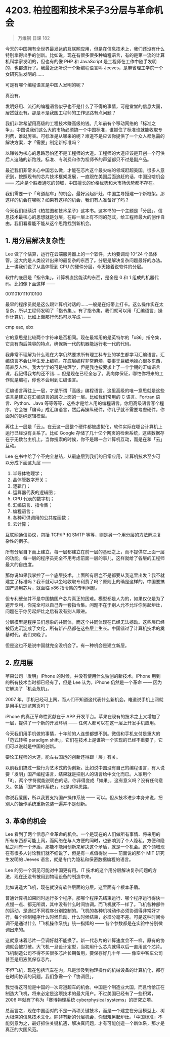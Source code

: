 # 4203. 柏拉图和技术呆子3分层与革命机会
> 万维钢 日课 182

今天的中国拥有全世界最发达的互联网应用，但是在信息技术上，我们还没有什么特别拿得出手的创新。比如说，现在有很多很多种编程语言，有的是第一流的计算机科学家发明的，但也有的像 PHP 和 JavaScript 是工程师在工作中随手发明的，也都流行了。我最近还听说一个新编程语言叫 Jeeves，是麻省理工学院一个女研究生发明的……

可是有哪个编程语言是中国人发明的呢？

真没有。

发明好用、流行的编程语言似乎也不是什么了不得的事情，可是堂堂的信息大国，居然就没有。那是不是我国工程师的工作思路有点问题？

我们非常希望用高级的工程技术赚高级的钱。几年前有个移动网络的「标准之争」，中国说我们这么大的市场必须搞一个中国标准，谁抓住了标准谁就能收取专利费，谁就厉害。可标准是从哪来的呢？难道不是应该你提供了一个众人都急需的解决方案，才「需要」制定新标准吗？

以赚钱为核心的思路恐怕还不是工程师的大道。工程师的大道应该是开创一个可供后人追随的新路线。标准、专利费和作为祖师爷的声望都只不过是副产品。

最近我们非常关心中国怎么做，才能在芯片这个最尖端的领域赶超美国。很多人意识到，按照现有的芯片技术框架发展，一直跟在美国后面追赶的话，中国没啥机会 —— 芯片是个胜者通吃的领域，中国擅长的价格优势和大市场优势都不存在。

我们需要一个「弯道超车」的机会。最好另起炉灶，中国主导搭建一个新框架。那这样的机会在哪呢？如果有这样的机会，我们有人准备好了吗？

今天我们继续讲《柏拉图和技术呆子》这本书。这本书的一个主题是「分层」。信息技术最核心的思想就是分层，在每一层上有不同的范式，给工程师最大的创作自由。我们看看能不能从这个思路找到新机会。

## 1. 用分层解决复杂性

Lee 做了个估算，运行在云端服务器上的一个软件，大约要调动 10^24 个晶体管。这大约是人类设计出来的最复杂的东西了。分层是解决复杂问题最好的办法。上一讲我们说了从晶体管到 CPU 的硬件分层，今天接着说软件的分层。

软件的底层是「指令集」。计算机直接能读的东西，是全是 0 和 1 组成的机器代码，比如像下面这样 ——

0011010111010100

最早的程序员就是这么跟计算机对话的……一般是在纸带上打卡。这么操作实在太复杂，所以工程师发明了「指令集」。有了指令集，我们就可以用「汇编语言」操作计算机，比如上面那行代码可以写成 ——

cmp eax, ebx

它的意思是比较两个字符串是否相同。现在最常用的是英特尔的「x86」指令集，它具有向后兼容的特点，确保新一代的机器能运行老一代的代码。

我非常不理解为什么现在大学仍然要求所有理工科专业的学生都学习汇编语言。汇编语言不会让学生爱上编程。在底层编程非常麻烦，要事无巨细地操心很多东西，简直反人性。我大学学的可是物理学，但是我也按要求上了一个学期的汇编语言课，我记得我考的还不错……但是现在已经全忘了。我向你保证，哪怕你将来的工作就是编程，你也不会用到汇编语言。

汇编语言再往上一层，才是所谓「高级」编程语言。这里高级的唯一意思就是这些语言是建立在汇编语言的层次上面的一层。比如我们常用的 C 语言、Fortran 语言、Python、Java 等等等等，这些才是给人用的编程语言。你用高级语言写个程序，它会被「编译」成汇编语言，然后再操纵硬件。你几乎就不需要考虑硬件，你面对的是纯逻辑模型。

再往上一层是「云」。在云这一层整个硬件都被虚拟化，软件实际在哪台计算机上运行已经没有关系了。比如 Google 存储了几十亿个网页的检索系统，这些数据存在于无数台主机上。当你搜索的时候，你不是跟一台计算机互动，而是在和「云」互动。

Lee 在书中给了个不完全总结，从最底层到我们的日常应用，计算机技术至少可以分成下面这九层 ——

1. 半导体物理学；
2. 晶体管数字开关；
3. 逻辑门；
4. 运算器代表的逻辑图；
5. CPU 代表的数字机；
6. 汇编语言、指令集；
7. 编程语言；
8. 各种可供调用的公共库函数；
9. 云计算；

互联网通信协议，包括 TCP/IP 和 SMTP 等等，则是另一个用分层的方法解决复杂性的例子。

所有分层自下而上建立，每一层都建立在前一层的基础之上，而不提供它上面一层的功能。每一层的程序员完全不用考虑前面一层的事儿，这样就给了各层的工程师最大的自由度。

那你说如果我掌控了一个底层技术，上面所有层岂不是都要从我这里出发？我不就建立了标准吗？我不就可以坐地收取专利费了吗？原则上的确是这样的。中国要搞国产通用芯片，就面临 x86 指令集的专利问题。

但专利壁垒并不是中国搞国产芯片真正的困难。模型都是人为的，如果仅仅是为了避开专利，你完全可以自己弄一套指令集。问题不在于别人允不允许你另起炉灶，问题在于你另起炉灶之后有没有别人跟进。

分层模型是程序员们想象的共同体，而这个共同体现在已经无法撼动。这些层已经被历史沉淀成了文化，所有新产品都在这些层上生长。中国错过了计算机技术的奠基时代，我们来晚了。

但是这也不是说中国就完全没机会了。有一种机会是建立新层。

## 2. 应用层

苹果公司「发明」iPhone 的时候，并没有使用什么独创的新技术。iPhone 用到的所有技术当时都已经有了，但是 Lee 认为，iPhone 仍然是一个革命 —— 因为它解决了「机会危机」。

2007 年，手机已经可上网，而人们不知道这代表什么新机会。难道说手机上网就是用手机浏览网页吗？

iPhone 的真正革命性贡献在于 APP 开发平台。苹果在现有的技术之上又增加了一层，提供了一个新的开发环境 —— 任何人都可以在这一层上开发手机应用。

今天我们用手机做的事情，十年前的人连想都想不到。微信和手机支付是重大的「范式转移 paradigm shift」，它们在技术上是谁第一个实现的已经不重要了，它们可以说就是中国的创新。

要论工程师的大道，能左右国运的创新还得跟「层」有关。

以前我们搞过一些行为艺术式的伪创新。比如说中国没有自己的编程语言，有人说要「发明」国产编程语言，结果就是把别人的语言给中文化而已。人家用个「if」，两个字符就能说明白的话，你非得变成「如果」，这有意义吗？没有任何意义。包括「国产操作系统」，也是这种思路。

你说我爱国，所以我要支持国产操作系统 —— 可以。但从技术进步本身来说，把别人的操作系统重新包装一遍并不是创新。

## 3. 革命的机会

Lee 看到了两个信息产业革命的机会。一个是现在的人们做所有事情、将来用的所有东西都可能上网，而网络在与人方便的同时，也影响到了个人隐私。方便和隐私之间有一个矛盾，那能不能用创新来解决这个矛盾，就是一个机会。这个领域现在有很多人讨论我们就不细说了，但是有一点值得说 —— 前面说的那个 MIT 研究生发明的 Jeeves 语言，就是专门为隐私和保密数据编程的语言。

Lee 的另一个洞见可能对中国更有用。IT 技术的这个用分层解决复杂问题的方法，现在还没有被用到物理设备的制造中来。

比如说造大飞机，现在就没有软件层面的分层。这里面有个根本矛盾。

普通计算机如果同时运行多个程序，那哪个程序先结束运行、哪个程序运行得快一点慢一点、都无所谓，其中没有什么时间协调。而飞机就不一样了。飞机各种部件的运动，是通过不同程序分别控制的。飞机的各种机械动作必须协调得非常好才行，每个控制程序什么时候启动、什么时候结束，必须分毫不差。可是这种时间协调不是通过什么「飞机操作系统」统一指挥的 —— 各个参数都是在实验中分别微调出来的。

这就意味着芯片一旦调好就不能换了。新一代芯片的计算速度会不一样，原有的协调就会被打破。大飞机一旦设计定型，当初用什么芯片就得以后一直用这个芯片。飞机制造公司不得不买很多芯片长期备用，要保存好几十年 —— 像空中客车公司甚至是用液氮保存芯片。

不但飞机，现在包括汽车在内，凡是涉及到物理操作的机械设备的计算机化，都存在时间协调的问题。我们急需一个「协调层」。

我觉得这可能是中国的一次弯道超车的机会。中国是个制造业大国，而且恰恰正在制造大飞机，将来必定是这项技术的最大用户。不过美国已经有了一些积累，2006 年就有了称为「赛博物理系统 cyberphysical systems」的研究立项。

总而言之，现在中国面对的不是一两项关键技术，而是一个建立在分层模型上、树大根深的信息技术文化。除非有新的分层机会，你很难另起炉灶。「中国标准」不能刻意为之，最好抓住关键机遇，解决真问题，才有可能创造一个新体系，那才是真正的大国风范。




